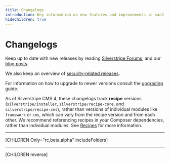 ```yaml
---
title: Changelogs
introduction: Key information on new features and improvements in each version.
hideChildren: true
---
```


# Changelogs

Keep up to date with new releases by reading [Silverstripe Forums](https://forum.silverstripe.org/c/releases),
and our [blog posts](http://silverstripe.org/blog/tag/release).

We also keep an overview of [security-related releases](http://silverstripe.org/security-releases/).

For information on how to upgrade to newer versions consult the [upgrading](/upgrading) guide.

As of Silverstripe CMS 4, these changelogs track **recipe** versions (`silverstripe/installer`, `silverstripe/recipe-core`, and `silverstripe/recipe-cms`), rather than versions of individual modules like `framework` or `cms`, which can vary from the recipe version and from each other. We recommend referencing recipes in your Composer dependencies, rather than individual modules. See [Recipes](/getting_started/recipes) for more information.

___

[CHILDREN Only="rc,beta,alpha" includeFolders]

___

[CHILDREN reverse]

